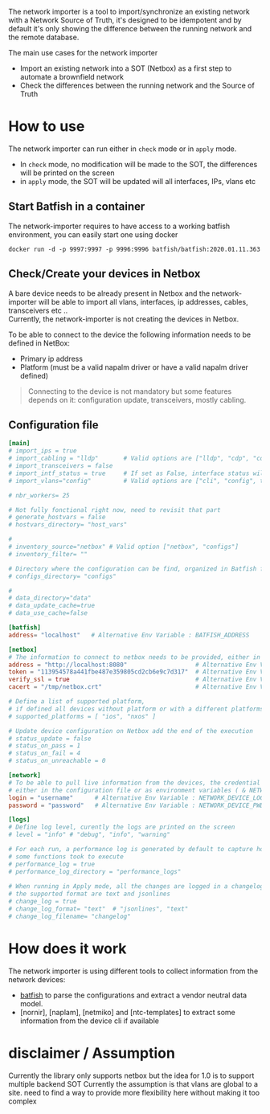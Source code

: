 The network importer is a tool to import/synchronize an existing network with a Network Source of Truth, it's designed to be idempotent and by default it's only showing the difference between the running network and the remote database. 

The main use cases for the network importer 
 - Import an existing network into a SOT (Netbox) as a first step to automate a brownfield network
 - Check the differences between the running network and the Source of Truth

# How to use 

The network importer can run either in `check` mode or in `apply` mode. 
 - In `check` mode, no modification will be made to the SOT, the differences will be printed on the screen
 - in `apply` mode, the SOT will be updated will all interfaces, IPs, vlans etc

## Start Batfish in a container

The network-importer requires to have access to a working batfish environment, you can easily start one using docker
```
docker run -d -p 9997:9997 -p 9996:9996 batfish/batfish:2020.01.11.363
```

## Check/Create your devices in Netbox

A bare device needs to be already present in Netbox and the network-importer will be able to import all vlans, interfaces, ip addresses, cables, transceivers etc ..  
Currently, the network-importer is not creating the devices in Netbox.   

To be able to connect to the device the following information needs to be defined in NetBox:
- Primary ip address
- Platform (must be a valid napalm driver or have a valid napalm driver defined)
> Connecting to the device is not mandatory but some features depends on it: configuration update, transceivers, mostly cabling.

## Configuration file

```toml
[main]
# import_ips = true 
# import_cabling = "lldp"       # Valid options are ["lldp", "cdp", "config", false]
# import_transceivers = false 
# import_intf_status = true     # If set as False, interface status will be ignore all together
# import_vlans="config"         # Valid options are ["cli", "config", true, false]

# nbr_workers= 25

# Not fully fonctional right now, need to revisit that part
# generate_hostvars = false 
# hostvars_directory= "host_vars"

# 
# inventory_source="netbox" # Valid option ["netbox", "configs"]
# inventory_filter= ""

# Directory where the configuration can be find, organized in Batfish format
# configs_directory= "configs"

#  
# data_directory="data"
# data_update_cache=true
# data_use_cache=false

[batfish]
address= "localhost"   # Alternative Env Variable : BATFISH_ADDRESS

[netbox]
# The information to connect to netbox needs to be provided, either in the config file or as environment variables
address = "http://localhost:8080"                   # Alternative Env Variable : NETBOX_ADDRESS
token = "113954578a441fbe487e359805cd2cb6e9c7d317"  # Alternative Env Variable : NETBOX_TOKEN
verify_ssl = true                                   # Alternative Env Variable : NETBOX_VERIFY_SSL
cacert = "/tmp/netbox.crt"                          # Alternative Env Variable : NETBOX_CACERT

# Define a list of supported platform, 
# if defined all devices without platform or with a different platforms will be removed from the inventory
# supported_platforms = [ "ios", "nxos" ]

# Update device configuration on Netbox add the end of the execution
# status_update = false 
# status_on_pass = 1
# status_on_fail = 4
# status_on_unreachable = 0 

[network]
# To be able to pull live information from the devices, the credential information needs to be provided
# either in the configuration file or as environment variables ( & NETWORK_DEVICE_PWD)
login = "username"      # Alternative Env Variable : NETWORK_DEVICE_LOGIN
password = "password"   # Alternative Env Variable : NETWORK_DEVICE_PWD

[logs]
# Define log level, curently the logs are printed on the screen
# level = "info" # "debug", "info", "warning"

# For each run, a performance log is generated by default to capture how long
# some functions took to execute
# performance_log = true
# performance_log_directory = "performance_logs"
            
# When running in Apply mode, all the changes are logged in a changelog file
# the supported format are text and jsonlines
# change_log = true
# change_log_format= "text"  # "jsonlines", "text"
# change_log_filename= "changelog"
```

# How does it work

The network importer is using different tools to collect information from the network devices: 
- [batfish](https://github.com/batfish/batfish) to parse the configurations and extract a vendor neutral data model. 
- [nornir], [naplam], [netmiko] and [ntc-templates] to extract some information from the device cli if available

# disclaimer / Assumption

Currently the library only supports netbox but the idea for 1.0 is to support multiple backend SOT
Currently the assumption is that vlans are global to a site. need to find a way to provide more flexibility here without making it too complex